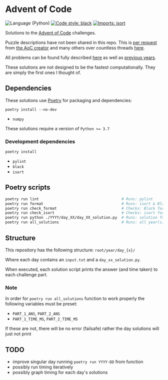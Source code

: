 # Advent of Code
![Language (Python)](https://img.shields.io/badge/powered_by-Python-blue.svg?style=flat) [![Code style: black](https://img.shields.io/badge/code%20style-black-000000.svg)](https://github.com/psf/black) [![Imports: isort](https://img.shields.io/badge/%20imports-isort-%231674b1?style=flat&labelColor=ef8336)](https://pycqa.github.io/isort/)

Solutions to the [Advent of Code](https://adventofcode.com/) challenges.

Puzzle descriptions have not been shared in this repo. This is [per request](https://www.reddit.com/r/adventofcode/comments/k99rod/sharing_input_data_were_we_requested_not_to/) from [the AoC creator](https://github.com/topaz) and many others over countless threads [here](https://www.reddit.com/r/adventofcode/).

All problems can be found fully described [here](https://adventofcode.com/2020) as well as [previous years](https://adventofcode.com/2020/events).

These solutions are not designed to be the fastest computationally. They are simply the first ones I thought of.



## Dependencies

These solutions use [Poetry](https://poetry.eustace.io/) for packaging and dependencies:

```
poetry install --no-dev
```

- `numpy`

These solutions require a version of `Python >= 3.7`

### Development dependencies

```
poetry install
```

- `pylint`
- `black`
- `isort`

## Poetry scripts

```bash
poetry run lint                                     # Runs: pylint
poetry run format                                   # Runs: isort & Black formatting on files
poetry run check_format                             # Checks: Black formatting
poetry run check_isort                              # Checks: isort formatter on files
poetry run python ./YYYY/day_XX/day_XX_solution.py  # Runs: solution for given year/day
poetry run all_solutions                            # Runs: all year(s) code solutions
```

## Structure
This repository has the following structure:
`root/year/day_{x}/`

Where each day contains an `input.txt` and a `day_xx_solution.py`.

When executed, each solution script prints the answer (and time taken) to each challenge part.

### Note

In order for `poetry run all_solutions` function to work properly the following variables must be preset:
* `PART_1_ANS`, `PART_2_ANS`
* `PART_1_TIME_MS`, `PART_2_TIME_MS`

If these are not, there will be no error (failsafe) rather the day solutions will just not print


## TODO
* improve singular day running `poetry run YYYY-DD` from function
* possibly run timing iteratively
* possibly graph timing for each day's solutions
